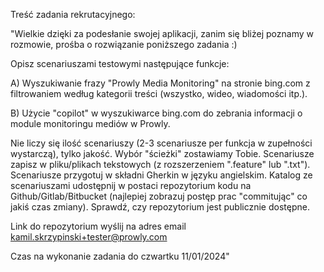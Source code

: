 Treść zadania rekrutacyjnego:

"Wielkie dzięki za podesłanie swojej aplikacji, zanim się bliżej poznamy w rozmowie, prośba o rozwiązanie poniższego zadania :)

Opisz scenariuszami testowymi następujące funkcje:

A) Wyszukiwanie frazy "Prowly Media Monitoring" na stronie bing.com z filtrowaniem według kategorii treści (wszystko, wideo, wiadomości itp.).

B) Użycie "copilot" w wyszukiwarce bing.com do zebrania informacji o module monitoringu mediów w Prowly.

Nie liczy się ilość scenariuszy (2-3 scenariusze per funkcja w zupełności wystarczą), tylko jakość. Wybór "ścieżki" zostawiamy Tobie.
Scenariusze zapisz w pliku/plikach tekstowych (z rozszerzeniem ".feature" lub ".txt").
Scenariusze przygotuj w składni Gherkin w języku angielskim.
Katalog ze scenariuszami udostępnij w postaci repozytorium kodu na Github/Gitlab/Bitbucket (najlepiej zobrazuj postęp prac "commitując" co jakiś czas zmiany). Sprawdź, czy repozytorium jest publicznie dostępne.

Link do repozytorium wyślij na adres email kamil.skrzypinski+tester@prowly.com

Czas na wykonanie zadania do czwartku 11/01/2024"
